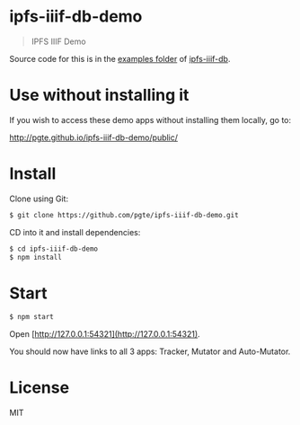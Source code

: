 # ipfs-iiif-db-demo

> IPFS IIIF Demo

Source code for this is in the [examples folder](https://github.com/pgte/ipfs-iiif-db/tree/master/examples) of [ipfs-iiif-db](https://github.com/pgte/ipfs-iiif-db).

# Use without installing it

If you wish to access these demo apps without installing them locally, go to:

http://pgte.github.io/ipfs-iiif-db-demo/public/

# Install

Clone using Git:

```bash
$ git clone https://github.com/pgte/ipfs-iiif-db-demo.git
```

CD into it and install dependencies:

```bash
$ cd ipfs-iiif-db-demo
$ npm install
```

# Start

```bash
$ npm start
```

Open [http://127.0.0.1:54321](http://127.0.0.1:54321).

You should now have links to all 3 apps: Tracker, Mutator and Auto-Mutator.

# License

MIT